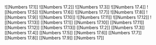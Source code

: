 ![[Numbers 17.1]]
![[Numbers 17.2]]
![[Numbers 17.3]]
![[Numbers 17.4]]
![[Numbers 17.5]]
![[Numbers 17.6]]
![[Numbers 17.7]]
![[Numbers 17.8]]
![[Numbers 17.9]]
![[Numbers 17.10]]
![[Numbers 17.11]]
![[Numbers 17.12]]
![[Numbers 17.13]]
[[Numbers 17.1]]
[[Numbers 17.10]]
[[Numbers 17.11]]
[[Numbers 17.12]]
[[Numbers 17.13]]
[[Numbers 17.2]]
[[Numbers 17.3]]
[[Numbers 17.4]]
[[Numbers 17.5]]
[[Numbers 17.6]]
[[Numbers 17.7]]
[[Numbers 17.8]]
[[Numbers 17.9]]
[[Numbers 17]]
